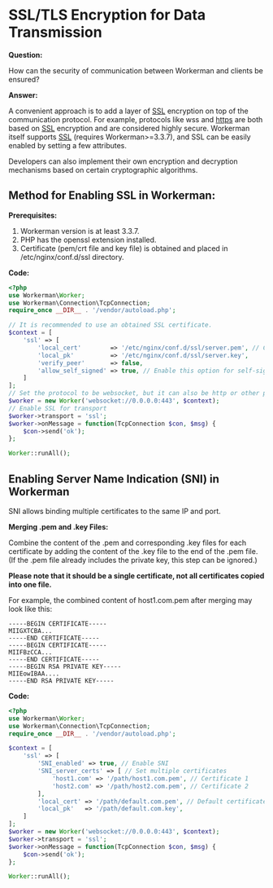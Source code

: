 # SSL/TLS Encryption for Data Transmission

**Question:**

How can the security of communication between Workerman and clients be ensured?

**Answer:**

A convenient approach is to add a layer of [SSL](https://baike.baidu.com/item/ssl) encryption on top of the communication protocol. For example, protocols like wss and [https](https://baike.baidu.com/item/https) are both based on [SSL](https://baike.baidu.com/item/ssl) encryption and are considered highly secure. Workerman itself supports [SSL](https://baike.baidu.com/item/ssl) (requires Workerman>=3.3.7), and SSL can be easily enabled by setting a few attributes.

Developers can also implement their own encryption and decryption mechanisms based on certain cryptographic algorithms.

## Method for Enabling SSL in Workerman:

**Prerequisites:**

1. Workerman version is at least 3.3.7.
2. PHP has the openssl extension installed.
3. Certificate (pem/crt file and key file) is obtained and placed in /etc/nginx/conf.d/ssl directory.

**Code:**

```php
<?php
use Workerman\Worker;
use Workerman\Connection\TcpConnection;
require_once __DIR__ . '/vendor/autoload.php';

// It is recommended to use an obtained SSL certificate.
$context = [
    'ssl' => [
        'local_cert'        => '/etc/nginx/conf.d/ssl/server.pem', // Can also be a .crt file
        'local_pk'          => '/etc/nginx/conf.d/ssl/server.key',
        'verify_peer'       => false,
        'allow_self_signed' => true, // Enable this option for self-signed certificates
    ]
];
// Set the protocol to be websocket, but it can also be http or other protocols
$worker = new Worker('websocket://0.0.0.0:443', $context);
// Enable SSL for transport
$worker->transport = 'ssl';
$worker->onMessage = function(TcpConnection $con, $msg) {
    $con->send('ok');
};

Worker::runAll();
```

## Enabling Server Name Indication (SNI) in Workerman

SNI allows binding multiple certificates to the same IP and port.
  
**Merging .pem and .key Files:**

Combine the content of the .pem and corresponding .key files for each certificate by adding the content of the .key file to the end of the .pem file. (If the .pem file already includes the private key, this step can be ignored.)

**Please note that it should be a single certificate, not all certificates copied into one file.**

For example, the combined content of host1.com.pem after merging may look like this:

```text
-----BEGIN CERTIFICATE-----
MIIGXTCBA...
-----END CERTIFICATE-----
-----BEGIN CERTIFICATE-----
MIIFBzCCA...
-----END CERTIFICATE-----
-----BEGIN RSA PRIVATE KEY-----
MIIEowIBAA....
-----END RSA PRIVATE KEY-----
```

**Code:**

```php
<?php
use Workerman\Worker;
use Workerman\Connection\TcpConnection;
require_once __DIR__ . '/vendor/autoload.php';

$context = [
    'ssl' => [
        'SNI_enabled' => true, // Enable SNI
        'SNI_server_certs' => [ // Set multiple certificates
            'host1.com' => '/path/host1.com.pem', // Certificate 1
            'host2.com' => '/path/host2.com.pem', // Certificate 2
        ],
        'local_cert' => '/path/default.com.pem', // Default certificate
        'local_pk'   => '/path/default.com.key',
    ]
];
$worker = new Worker('websocket://0.0.0.0:443', $context);
$worker->transport = 'ssl';
$worker->onMessage = function(TcpConnection $con, $msg) {
    $con->send('ok');
};

Worker::runAll();
```
